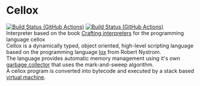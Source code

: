 # Cellox
 [![Build Status (GitHub Actions)](https://github.com/FrederikTobner/PluginTest/workflows/Build/badge.svg)](https://github.com/FrederikTobner/Cellox/actions/workflows/build.yml) 
 [![Build Status (GitHub Actions)](https://github.com/FrederikTobner/PluginTest/workflows/Tests/badge.svg)](https://github.com/FrederikTobner/Cellox/actions/workflows/test.yml) 
<br/>
Interpreter based on the book [Crafting interpreters](https://craftinginterpreters.com/contents.html) for the programming language cellox <br/>
Cellox is a dynamically typed, object oriented, high-level scripting language based on the programming language [lox](https://craftinginterpreters.com/the-lox-language.html) from Robert Nystrom.
<br/>
The language provides automatic memory management using it's own [garbage collector](https://github.com/FrederikTobner/Cellox/wiki/Garbage-Collector) that uses the mark-and-sweep algorithm. <br/>
A cellox program is converted into bytecode and executed by a stack based [virtual machine](https://github.com/FrederikTobner/Cellox/wiki/Virtual-Machine).
